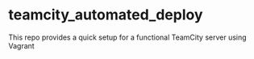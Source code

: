 # teamcity_automated_deploy
This repo provides a quick setup for a functional TeamCity server using Vagrant
